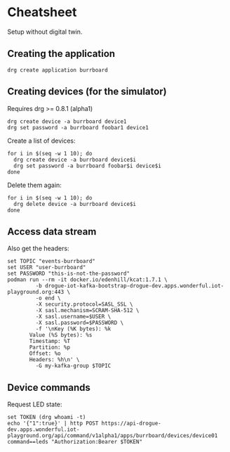 
# Cheatsheet

Setup without digital twin.

## Creating the application

```shell
drg create application burrboard
```

## Creating devices (for the simulator)

Requires drg >= 0.8.1 (alpha1)

```shell
drg create device -a burrboard device1
drg set password -a burrboard foobar1 device1
```

Create a list of devices:

```shell
for i in $(seq -w 1 10); do
  drg create device -a burrboard device$i
  drg set password -a burrboard foobar$i device$i
done
```

Delete them again:

```shell
for i in $(seq -w 1 10); do
  drg delete device -a burrboard device$i
done
```

## Access data stream

Also get the headers:

```shell
set TOPIC "events-burrboard"
set USER "user-burrboard"
set PASSWORD "this-is-not-the-password"
podman run --rm -it docker.io/edenhill/kcat:1.7.1 \
         -b drogue-iot-kafka-bootstrap-drogue-dev.apps.wonderful.iot-playground.org:443 \
         -o end \
         -X security.protocol=SASL_SSL \
         -X sasl.mechanism=SCRAM-SHA-512 \
         -X sasl.username=$USER \
         -X sasl.password=$PASSWORD \
         -f '\nKey (%K bytes): %k
       Value (%S bytes): %s
       Timestamp: %T
       Partition: %p
       Offset: %o
       Headers: %h\n' \
         -G my-kafka-group $TOPIC
```

## Device commands

Request LED state:

```shell
set TOKEN (drg whoami -t)
echo '{"1":true}' | http POST https://api-drogue-dev.apps.wonderful.iot-playground.org/api/command/v1alpha1/apps/burrboard/devices/device01 command==leds "Authorization:Bearer $TOKEN"
```
